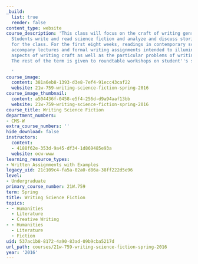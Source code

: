 ```yaml
---
_build:
  list: true
  render: false
content_type: website
course_description: 'This class will focus on the craft of writing genre science fiction.
  Students write and read science fiction and analyze and discuss stories written
  for the class. For the first eight weeks, readings in contemporary science fiction
  accompany lectures and formal writing assignments intended to illuminate various
  aspects of writing craft as well as the particular problems of writing science fiction.
  The rest of the term is given to roundtable workshops on student''s stories.

  '
course_image:
  content: 381a6eb8-1393-d3e8-7ef4-91ecc43caf22
  website: 21w-759-writing-science-fiction-spring-2016
course_image_thumbnail:
  content: a504436f-0458-e5f4-256d-d9a94aaf13bb
  website: 21w-759-writing-science-fiction-spring-2016
course_title: Writing Science Fiction
department_numbers:
- CMS-W
extra_course_numbers: ''
hide_download: false
instructors:
  content:
  - 4188f62e-353d-9a45-df34-1d869485e93a
  website: ocw-www
learning_resource_types:
- Written Assignments with Examples
legacy_uid: 21c109c4-fa5a-02a0-d86a-38ff222d5e96
level:
- Undergraduate
primary_course_number: 21W.759
term: Spring
title: Writing Science Fiction
topics:
- - Humanities
  - Literature
  - Creative Writing
- - Humanities
  - Literature
  - Fiction
uid: 537ac1b8-8172-4a90-83ad-09b9cba5217d
url_path: courses/21w-759-writing-science-fiction-spring-2016
year: '2016'
---
```

